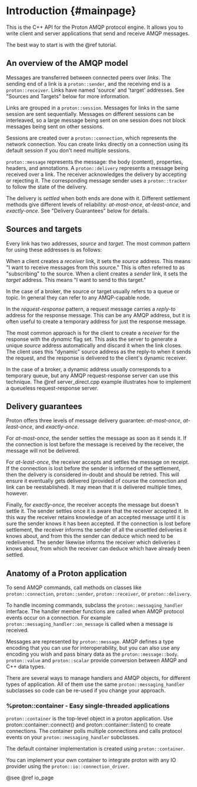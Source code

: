 # Introduction {#mainpage}

This is the C++ API for the Proton AMQP protocol engine. It allows you
to write client and server applications that send and receive AMQP
messages.

The best way to start is with the @ref tutorial.

## An overview of the AMQP model

Messages are transferred between connected peers over *links*. The
sending end of a link is a `proton::sender`, and the receiving end is
a `proton::receiver`.  Links have named 'source' and 'target'
addresses.  See "Sources and Targets" below for more information.

Links are grouped in a `proton::session`. Messages for links in the
same session are sent sequentially.  Messages on different sessions
can be interleaved, so a large message being sent on one session does
not block messages being sent on other sessions.

Sessions are created over a `proton::connection`, which represents the
network connection. You can create links directly on a connection
using its default session if you don't need multiple sessions.

`proton::message` represents the message: the body (content),
properties, headers, and annotations. A `proton::delivery` represents
a message being received over a link. The receiver acknowledges the
delivery by accepting or rejecting it.  The corresponding message
sender uses a `proton::tracker` to follow the state of the delivery.

The delivery is *settled* when both ends are done with it.  Different
settlement methods give different levels of reliability:
*at-most-once*, *at-least-once*, and *exactly-once*. See "Delivery
Guarantees" below for details.

## Sources and targets

Every link has two addresses, *source* and *target*. The most common
pattern for using these addresses is as follows:

When a client creates a *receiver* link, it sets the *source*
address. This means "I want to receive messages from this source."
This is often referred to as "subscribing" to the source. When a
client creates a *sender* link, it sets the *target* address. This
means "I want to send to this target."

In the case of a broker, the source or target usually refers to a
queue or topic. In general they can refer to any AMQP-capable node.

In the *request-response* pattern, a request message carries a
*reply-to* address for the response message. This can be any AMQP
address, but it is often useful to create a temporary address for just
the response message.

The most common approach is for the client to create a *receiver* for
the response with the *dynamic* flag set. This asks the server to
generate a unique *source* address automatically and discard it when
the link closes. The client uses this "dynamic" source address as the
reply-to when it sends the request, and the response is delivered to
the client's dynamic receiver.

In the case of a broker, a dynamic address usually corresponds to a
temporary queue, but any AMQP request-response server can use this
technique. The @ref server_direct.cpp example illustrates how to
implement a queueless request-response server.

## Delivery guarantees

Proton offers three levels of message delivery guarantee:
*at-most-once*, *at-least-once*, and *exactly-once*.

For *at-most-once*, the sender settles the message as soon as it sends
it. If the connection is lost before the message is received by the
receiver, the message will not be delivered.

For *at-least-once*, the receiver accepts and settles the message on
receipt. If the connection is lost before the sender is informed of
the settlement, then the delivery is considered in-doubt and should be
retried. This will ensure it eventually gets delivered (provided of
course the connection and link can be reestablished). It may mean that
it is delivered multiple times, however.

Finally, for *exactly-once*, the receiver accepts the message but
doesn't settle it. The sender settles once it is aware that the
receiver accepted it. In this way the receiver retains knowledge of an
accepted message until it is sure the sender knows it has been
accepted. If the connection is lost before settlement, the receiver
informs the sender of all the unsettled deliveries it knows about, and
from this the sender can deduce which need to be redelivered. The
sender likewise informs the receiver which deliveries it knows about,
from which the receiver can deduce which have already been settled.

## Anatomy of a Proton application

To send AMQP commands, call methods on classes like `proton::connection`,
`proton::sender`, `proton::receiver`, or `proton::delivery`.

To handle incoming commands, subclass the `proton::messaging_handler`
interface. The handler member functions are called when AMQP protocol
events occur on a connection. For example
`proton::messaging_handler::on_message` is called when a message is
received.

Messages are represented by `proton::message`. AMQP defines a type
encoding that you can use for interoperability, but you can also use
any encoding you wish and pass binary data as the
`proton::message::body`. `proton::value` and `proton::scalar` provide
conversion between AMQP and C++ data types.

There are several ways to manage handlers and AMQP objects, for
different types of application. All of them use the same
`proton::messaging_handler` subclasses so code can be re-used if you
change your approach.

### %proton::container - Easy single-threaded applications

`proton::container` is the top-level object in a proton application.
Use proton::container::connect() and proton::container::listen() to
create connections. The container polls multiple connections and calls
protocol events on your `proton::messaging_handler` subclasses.

The default container implementation is created using
`proton::container`.

You can implement your own container to integrate proton with any IO
provider using the `proton::io::connection_driver`.

@see @ref io_page
